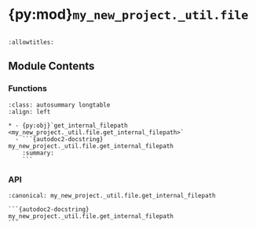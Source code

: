 # {py:mod}`my_new_project._util.file`

```{py:module} my_new_project._util.file
```

```{autodoc2-docstring} my_new_project._util.file
:allowtitles:
```

## Module Contents

### Functions

````{list-table}
:class: autosummary longtable
:align: left

* - {py:obj}`get_internal_filepath <my_new_project._util.file.get_internal_filepath>`
  - ```{autodoc2-docstring} my_new_project._util.file.get_internal_filepath
    :summary:
    ```
````

### API

````{py:function} get_internal_filepath(path: str) -> pathlib.Path
:canonical: my_new_project._util.file.get_internal_filepath

```{autodoc2-docstring} my_new_project._util.file.get_internal_filepath
```
````
